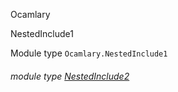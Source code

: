 Ocamlary

NestedInclude1

Module type `Ocamlary.NestedInclude1`

<a id="module-type-NestedInclude2"></a>

###### module type [NestedInclude2](Ocamlary.module-type-NestedInclude1.module-type-NestedInclude2.md)
